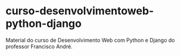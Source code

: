 # curso-desenvolvimentoweb-python-django
 Material do curso de Desenvolvimento Web com Python e Django do professor Francisco André.
